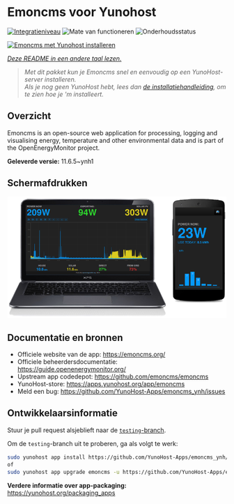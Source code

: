 <!--
NB: Deze README is automatisch gegenereerd door <https://github.com/YunoHost/apps/tree/master/tools/readme_generator>
Hij mag NIET handmatig aangepast worden.
-->

# Emoncms voor Yunohost

[![Integratieniveau](https://dash.yunohost.org/integration/emoncms.svg)](https://ci-apps.yunohost.org/ci/apps/emoncms/) ![Mate van functioneren](https://ci-apps.yunohost.org/ci/badges/emoncms.status.svg) ![Onderhoudsstatus](https://ci-apps.yunohost.org/ci/badges/emoncms.maintain.svg)

[![Emoncms met Yunohost installeren](https://install-app.yunohost.org/install-with-yunohost.svg)](https://install-app.yunohost.org/?app=emoncms)

*[Deze README in een andere taal lezen.](./ALL_README.md)*

> *Met dit pakket kun je Emoncms snel en eenvoudig op een YunoHost-server installeren.*  
> *Als je nog geen YunoHost hebt, lees dan [de installatiehandleiding](https://yunohost.org/install), om te zien hoe je 'm installeert.*

## Overzicht

Emoncms is an open-source web application for processing, logging and visualising energy, temperature and other environmental data and is part of the OpenEnergyMonitor project.


**Geleverde versie:** 11.6.5~ynh1

## Schermafdrukken

![Schermafdrukken van Emoncms](./doc/screenshots/emoncms_graphic.png)

## Documentatie en bronnen

- Officiele website van de app: <https://emoncms.org/>
- Officiele beheerdersdocumentatie: <https://guide.openenergymonitor.org/>
- Upstream app codedepot: <https://github.com/emoncms/emoncms>
- YunoHost-store: <https://apps.yunohost.org/app/emoncms>
- Meld een bug: <https://github.com/YunoHost-Apps/emoncms_ynh/issues>

## Ontwikkelaarsinformatie

Stuur je pull request alsjeblieft naar de [`testing`-branch](https://github.com/YunoHost-Apps/emoncms_ynh/tree/testing).

Om de `testing`-branch uit te proberen, ga als volgt te werk:

```bash
sudo yunohost app install https://github.com/YunoHost-Apps/emoncms_ynh/tree/testing --debug
of
sudo yunohost app upgrade emoncms -u https://github.com/YunoHost-Apps/emoncms_ynh/tree/testing --debug
```

**Verdere informatie over app-packaging:** <https://yunohost.org/packaging_apps>
